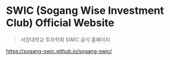 # SWIC (Sogang Wise Investment Club) Official Website
> 서강대학교 투자학회 SWIC 공식 홈페이지

https://sogang-swic.github.io/sogang-swic/
